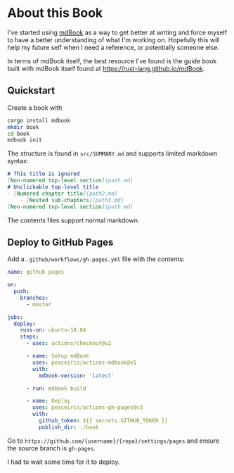 # About this Book

I've started using [mdBook](https://github.com/rust-lang/mdBook) as a way to get better at writing and force myself to have a better understanding of what I'm working on. Hopefully this will help my future self when I need a reference, or potentially someone else.

In terms of mdBook itself, the best resource I've found is the guide book built with mdBook itself found at https://rust-lang.github.io/mdBook.

## Quickstart

Create a book with

```sh
cargo install mdbook
mkdir book
cd book
mdbook init
```

The structure is found in `src/SUMMARY.md` and supports limited markdown syntax:

```markdown
# This title is ignored
[Non-numered top-level section](path.md)
# Unclickable top-level title
- [Numered chapter title](path2.md)
    - [Nested sub-chapters](path3.md)
[Non-numered top-level section](path.md)
```

The contents files support normal markdown.

## Deploy to GitHub Pages

Add a `.github/workflows/gh-pages.yml` file with the contents:

```yaml
name: github pages

on:
  push:
    branches:
      - master

jobs:
  deploy:
    runs-on: ubuntu-18.04
    steps:
      - uses: actions/checkout@v2

      - name: Setup mdBook
        uses: peaceiris/actions-mdbook@v1
        with:
          mdbook-version: 'latest'

      - run: mdbook build

      - name: Deploy
        uses: peaceiris/actions-gh-pages@v3
        with:
          github_token: ${{ secrets.GITHUB_TOKEN }}
          publish_dir: ./book
```

Go to `https://github.com/{username}/{repo}/settings/pages` and ensure the source branch is `gh-pages`.

I had to wait some time for it to deploy.
